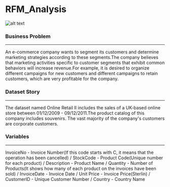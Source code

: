 # RFM_Analysis

![alt text](https://lh3.googleusercontent.com/_DR_0RihIU8-xHKNUyd0uk0r89CPnqa3FmRms9RFV6UlvD7bA9fEGG48SLmJwQn2ew44fELysj1lOT58HwHblrTaMnynsReh-x_pwQUUH_ZeQh8KQCjat5yeIeQ4HJO2lT1MHXXF "RFM Analysis")


### Business Problem
---
An e-commerce company wants to segment its customers and determine marketing strategies according to these segments.The company believes that marketing activities specific to customer segments that exhibit common behaviors will increase revenue.For example, it is desired to organize different campaigns for new customers and different campaigns to retain customers, which are very profitable for the company.

### Dataset Story
---
The dataset named Online Retail II includes the sales of a UK-based online store between 01/12/2009 - 09/12/2011.The product catalog of this company includes souvenirs. The vast majority of the company's customers are corporate customers.

### Variables
---
InvoiceNo - Invoice Number(If this code starts with C, it means that the operation has been cancelled) / StockCode - Product Code(Unique number for each product) / Description - Product Name / Quantity - Number of Products(It shows how many of each product on the invoices have been sold) / InvoiceDate - Invoice Date / Unit Price - Invoice Price(Sterlin) / CustomerID - Unique Customer Number / Country - Country Name
